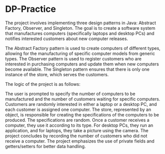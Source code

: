 # DP-Practice

The project involves implementing three design patterns in Java: Abstract Factory, Observer, and Singleton. The goal is to create a software system that manufactures computers (specifically laptops and desktop PCs) and notifies interested customers about new computer releases.

The Abstract Factory pattern is used to create computers of different types, allowing for the manufacturing of specific computer models from generic types. The Observer pattern is used to register customers who are interested in purchasing computers and update them when new computers become available. The Singleton pattern ensures that there is only one instance of the store, which serves the customers.

The logic of the project is as follows:

The user is prompted to specify the number of computers to be manufactured and the number of customers waiting for specific computers.
Customers are randomly interested in either a laptop or a desktop PC, and each customer is assigned one computer.
The store, represented by an object, is responsible for creating the specifications of the computers to be produced. The specifications are random.
Once a customer receives a computer, they use it according to its type. For desktop PCs, they run an application, and for laptops, they take a picture using the camera.
The project concludes by recording the number of customers who did not receive a computer.
The project emphasizes the use of private fields and getters/setters for better data handling.
